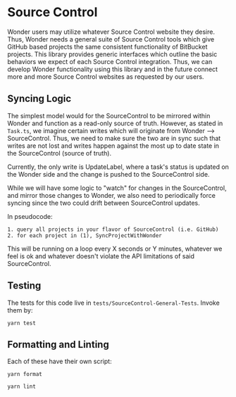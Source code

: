 # Source Control

Wonder users may utilize whatever Source Control website they desire. Thus, Wonder needs
a general suite of Source Control tools which give GitHub based projects the same consistent
functionality of BitBucket projects. This library provides generic interfaces which outline
the basic behaviors we expect of each Source Control integration. Thus, we can develop
Wonder functionality using this library and in the future connect more and more Source
Control websites as requested by our users.

## Syncing Logic

The simplest model would for the SourceControl to be mirrored within Wonder and function as
a read-only source of truth. However, as stated in `Task.ts`, we imagine certain writes which
will originate from Wonder --> SourceControl. Thus, we need to make sure the two are in sync
such that writes are not lost and writes happen against the most up to date state in the
SourceControl (source of truth).

Currently, the only write is UpdateLabel, where a task's status is updated on the Wonder side
and the change is pushed to the SourceControl side.

While we will have some logic to "watch" for changes in the SourceControl, and mirror those
changes to Wonder, we also need to periodically force syncing since the two could drift
between SourceControl updates.

In pseudocode:

```
1. query all projects in your flavor of SourceControl (i.e. GitHub)
2. for each project in (1), SyncProjectWithWonder
```

This will be running on a loop every X seconds or Y minutes, whatever we feel is ok
and whatever doesn't violate the API limitations of said SourceControl.

## Testing

The tests for this code live in `tests/SourceControl-General-Tests`. Invoke them by:

```
yarn test
```

## Formatting and Linting

Each of these have their own script:

```
yarn format

yarn lint
```
